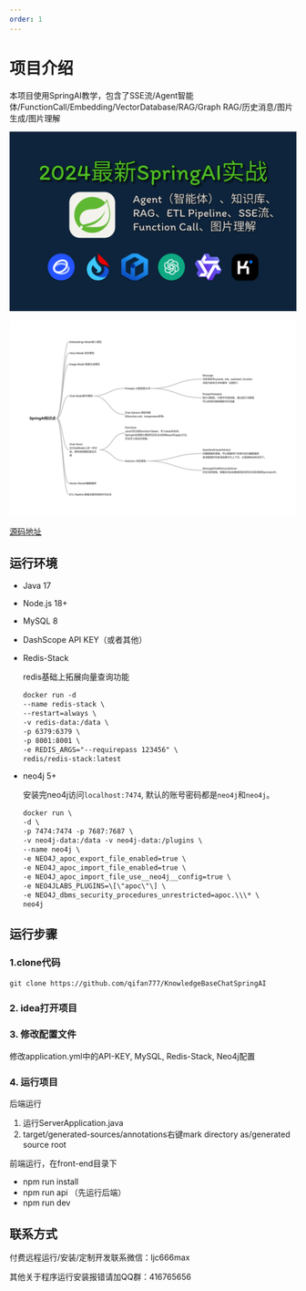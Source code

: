 ```yaml
---
order: 1
---
```


# 项目介绍

本项目使用SpringAI教学，包含了SSE流/Agent智能体/FunctionCall/Embedding/VectorDatabase/RAG/Graph RAG/历史消息/图片生成/图片理解

![项目内容](./cover.png)

![知识点](SrpingAI知识点.png)

[源码地址](https://github.com/qifan777/KnowledgeBaseChatSpringAI)

<BiliBili bvid="BV14y411q7RN" />

## 运行环境

- Java 17
- Node.js 18+
- MySQL 8
- DashScope API KEY（或者其他）
- Redis-Stack

    redis基础上拓展向量查询功能

    ```shell
    docker run -d 
    --name redis-stack \
    --restart=always \
    -v redis-data:/data \
    -p 6379:6379 \
    -p 8001:8001 \
    -e REDIS_ARGS="--requirepass 123456" \ 
    redis/redis-stack:latest
    ```

- neo4j 5+

    安装完neo4j访问`localhost:7474`, 默认的账号密码都是`neo4j`和`neo4j`。

    ```shell
    docker run \
    -d \
    -p 7474:7474 -p 7687:7687 \
    -v neo4j-data:/data -v neo4j-data:/plugins \
    --name neo4j \
    -e NEO4J_apoc_export_file_enabled=true \
    -e NEO4J_apoc_import_file_enabled=true \
    -e NEO4J_apoc_import_file_use__neo4j__config=true \
    -e NEO4JLABS_PLUGINS=\[\"apoc\"\] \
    -e NEO4J_dbms_security_procedures_unrestricted=apoc.\\\* \
    neo4j
    ```

## 运行步骤

### 1.clone代码

```shell
git clone https://github.com/qifan777/KnowledgeBaseChatSpringAI
```

### 2. idea打开项目

### 3. 修改配置文件

修改application.yml中的API-KEY, MySQL, Redis-Stack, Neo4j配置

### 4. 运行项目

后端运行

1. 运行ServerApplication.java
2. target/generated-sources/annotations右键mark directory as/generated source root

前端运行，在front-end目录下

- npm run install
- npm run api （先运行后端）
- npm run dev

## 联系方式

付费远程运行/安装/定制开发联系微信：ljc666max

其他关于程序运行安装报错请加QQ群：416765656
